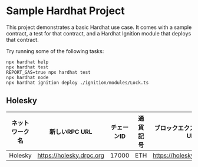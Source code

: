# Sample Hardhat Project

This project demonstrates a basic Hardhat use case. It comes with a sample contract, a test for that contract, and a Hardhat Ignition module that deploys that contract.

Try running some of the following tasks:

```shell
npx hardhat help
npx hardhat test
REPORT_GAS=true npx hardhat test
npx hardhat node
npx hardhat ignition deploy ./ignition/modules/Lock.ts
```

## Holesky

| ネットワーク名 | 新しいRPC URL | チェーンID | 通貨記号 | ブロックエクスプローラーのURL |
| ---------- | -------- | -------- | -------- | -------- |
| Holesky | https://holesky.drpc.org | 17000 | ETH | https://holesky.etherscan.io/ |
